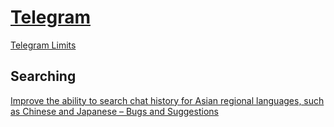 # [Telegram](https://telegram.org/)
[Telegram Limits](https://limits.tginfo.me/)  

## Searching
[Improve the ability to search chat history for Asian regional languages, such as Chinese and Japanese – Bugs and Suggestions](https://bugs.telegram.org/c/724)